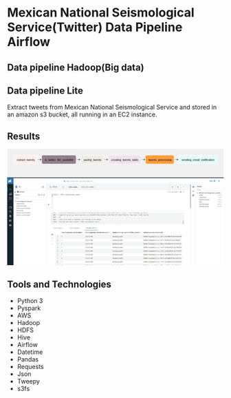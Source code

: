# Mexican National Seismological Service(Twitter) Data Pipeline Airflow

## Data pipeline Hadoop(Big data)

## Data pipeline Lite
Extract tweets from Mexican National Seismological Service and stored in  an amazon s3 bucket, all running in an EC2 instance.
## Results
![Dag](https://github.com/CAG9/Twitter-Data-Pipeline-Airflow/blob/main/Twitter-Pipeline-Hadoop/Dag.png)
![Hive table](https://github.com/CAG9/Twitter-Data-Pipeline-Airflow/blob/main/Twitter-Pipeline-Hadoop/Hive.png)


## Tools and Technologies
- Python 3
- Pyspark
- AWS
- Hadoop
- HDFS
- Hive
- Airflow
- Datetime
- Pandas
- Requests
- Json
- Tweepy
- s3fs

